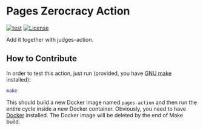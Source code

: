 # Pages Zerocracy Action

[![test](https://github.com/zerocracy/pages-action/actions/workflows/test.yml/badge.svg)](https://github.com/zerocracy/pages-action/actions/workflows/test.yml)
[![License](https://img.shields.io/badge/license-MIT-green.svg)](https://github.com/zerocracy/pages-action/blob/master/LICENSE.txt)

Add it together with judges-action.

## How to Contribute

In order to test this action, just run (provided, you have
[GNU make](https://www.gnu.org/software/make/) installed):

```bash
make
```

This should build a new Docker image named `pages-action`
and then run the entire cycle
inside a new Docker container. Obviously, you need to have
[Docker](https://docs.docker.com/get-docker/) installed. The Docker image
will be deleted by the end of Make build.
